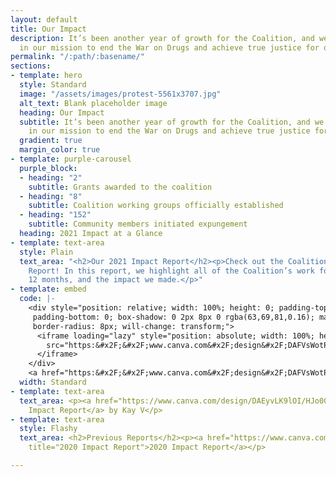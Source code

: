 ```yaml
---
layout: default
title: Our Impact
description: It’s been another year of growth for the Coalition, and we remain steadfast
  in our mission to end the War on Drugs and achieve true justice for our communities.
permalink: "/:path/:basename/"
sections:
- template: hero
  style: Standard
  image: "/assets/images/protest-5561x3707.jpg"
  alt_text: Blank placeholder image
  heading: Our Impact
  subtitle: It’s been another year of growth for the Coalition, and we remain steadfast
    in our mission to end the War on Drugs and achieve true justice for our communities.
  gradient: true
  margin_color: true
- template: purple-carousel
  purple_block:
  - heading: "2"
    subtitle: Grants awarded to the coalition
  - heading: "8"
    subtitle: Coalition working groups officially established
  - heading: "152"
    subtitle: Community members initiated expungement
  heading: 2021 Impact at a Glance
- template: text-area
  style: Plain
  text_area: "<h2>Our 2021 Impact Report</h2><p>Check out the Coalition’s 2021 Impact
    Report! In this report, we highlight all of the Coalition’s work for the last
    12 months, and the impact we made.</p>"
- template: embed
  code: |-
    <div style="position: relative; width: 100%; height: 0; padding-top: 100.0000%;
     padding-bottom: 0; box-shadow: 0 2px 8px 0 rgba(63,69,81,0.16); margin-top: 1.6em; margin-bottom: 0.9em; overflow: hidden;
     border-radius: 8px; will-change: transform;">
      <iframe loading="lazy" style="position: absolute; width: 100%; height: 100%; top: 0; left: 0; border: none; padding: 0;margin: 0;"
        src="https:&#x2F;&#x2F;www.canva.com&#x2F;design&#x2F;DAFVsWotPAo&#x2F;view?embed" allowfullscreen="allowfullscreen" allow="fullscreen">
      </iframe>
    </div>
    <a href="https:&#x2F;&#x2F;www.canva.com&#x2F;design&#x2F;DAFVsWotPAo&#x2F;view?utm_content=DAFVsWotPAo&amp;utm_campaign=designshare&amp;utm_medium=embeds&amp;utm_source=link" target="_blank" rel="noopener">22’ Coalition Impact Report (Instagram Post (Square))</a> by Peter Contos
  width: Standard
- template: text-area
  text_area: <p><a href="https://www.canva.com/design/DAEyvLK9lOI/HJo00X8beXliHOcKIObjzw/view">Coalition
    Impact Report</a> by Kay V</p>
- template: text-area
  style: Flashy
  text_area: <h2>Previous Reports</h2><p><a href="https://www.canva.com/design/DAERK-8UNvo/MUYnKKaxxqJMWzeR7ACZSw/view?utm_content=DAERK-8UNvo&amp;utm_campaign=designshare&amp;utm_medium=embeds&amp;utm_source=link"
    title="2020 Impact Report">2020 Impact Report</a></p>

---
```

